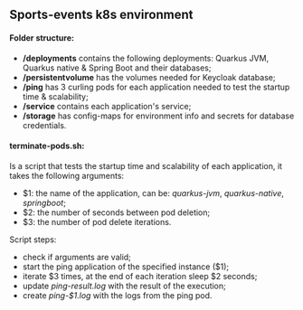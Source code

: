 
## **Sports-events k8s environment** 

#### Folder structure:
* **/deployments** contains the following deployments: Quarkus JVM, Quarkus native & Spring Boot and their databases;
* **/persistentvolume** has the volumes needed for Keycloak database;
* **/ping** has 3 curling pods for each application needed to test the startup time & scalability;
* **/service** contains each application's service;
* **/storage** has config-maps for environment info and secrets for database credentials.

#### terminate-pods.sh:
Is a script that tests the startup time and scalability of each application, it takes the following arguments:
* $1: the name of the application, can be: *quarkus-jvm*, *quarkus-native*, *springboot*;
* $2: the number of seconds between pod deletion;
* $3: the number of pod delete iterations.

Script steps:
* check if arguments are valid;
* start the ping application of the specified instance ($1);
* iterate $3 times, at the end of each iteration sleep $2 seconds;
* update *ping-result.log* with the result of the execution;
* create *ping-$1.log* with the logs from the ping pod.